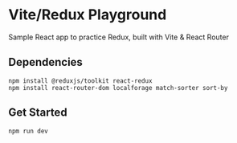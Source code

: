 # Vite/Redux Playground
Sample React app to practice Redux, built with Vite & React Router

## Dependencies
```
npm install @reduxjs/toolkit react-redux
npm install react-router-dom localforage match-sorter sort-by

```

## Get Started
```npm run dev```